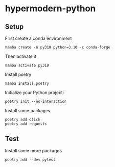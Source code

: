 # hypermodern-python

## Setup

First create a conda environment

```
mamba create -n py310 python=3.10 -c conda-forge
```

Then activate it 
```
mamba activate py310
```

Install poetry
```
mamba install poetry
```

Initialize your Python project:
```
poetry init --no-interaction
```

Install some packages
```
poetry add click
poetry add requests
```

## Test

Install some more packages
```
poetry add --dev pytest
```